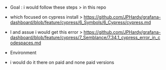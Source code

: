 - Goal : i would follow these steps > in this repo 
- which focused on cypress install > https://github.com/JPHardy/grafana-dashboard/blob/feature/cypress/6_Symbols/6_Cypress/cypress.md 
- I and assue i would get this error > https://github.com/JPHardy/grafana-dashboard/blob/feature/cypress/7_Semblance/7.34.1_cypress_error_in_codespaces.md 

- Environment
- i would do it there on paid and none paid versions
